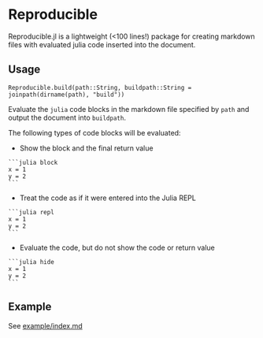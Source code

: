 # Reproducible

Reproducible.jl is a lightweight (<100 lines!) package for creating markdown files with 
evaluated julia code inserted into the document.

## Usage


    Reproducible.build(path::String, buildpath::String = joinpath(dirname(path), "build"))

Evaluate the `julia` code blocks in the markdown file specified by `path` and output the 
document into `buildpath`.

The following types of code blocks will be evaluated:

- Show the block and the final return value
````
```julia block
x = 1
y = 2
```
````

- Treat the code as if it were entered into the Julia REPL

````
```julia repl
x = 1
y = 2
```
```` 

- Evaluate the code, but do not show the code or return value

````
```julia hide
x = 1
y = 2
```
````

## Example

See [example/index.md](https://raw.githubusercontent.com/joshday/Reproducible.jl/master/example/index.md?token=AHs45sem4ZTFXF3HQ5wJIE1pHmAUAv1mks5bjukhwA%3D%3D)